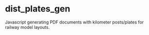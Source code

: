 # dist_plates_gen
Javascript generating PDF documents with kilometer posts/plates for railway model layouts.
